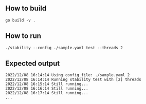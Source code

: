 
## How to build

```shell
go build -v .
```


## How to run

```shell
./stability --config ./sample.yaml test --threads 2
```

## Expected output

```
2022/12/08 16:14:14 Using config file: ./sample.yaml 2
2022/12/08 16:14:14 Running stability test with [2] threads
2022/12/08 16:15:14 Still running...
2022/12/08 16:16:14 Still running...
2022/12/08 16:17:14 Still running...
...
```